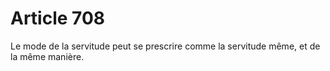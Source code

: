 # Article 708

Le mode de la servitude peut se prescrire comme la servitude même, et de la même manière.

